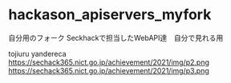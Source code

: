 # hackason_apiservers_myfork
自分用のフォーク
Seckhackで担当したWebAPI達　自分で見れる用

tojiuru
yandereca
https://sechack365.nict.go.jp/achievement/2021/img/p2.png
https://sechack365.nict.go.jp/achievement/2021/img/p3.png
